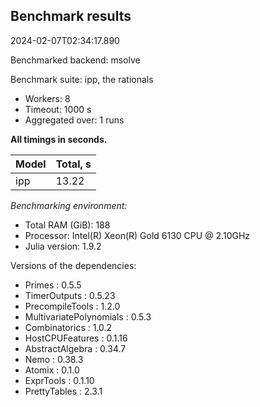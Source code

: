 ## Benchmark results

2024-02-07T02:34:17.890

Benchmarked backend: msolve

Benchmark suite: ipp, the rationals

- Workers: 8
- Timeout: 1000 s
- Aggregated over: 1 runs

**All timings in seconds.**

|Model|Total, s|
|:----|---|
|ipp|13.22|

*Benchmarking environment:*

* Total RAM (GiB): 188
* Processor: Intel(R) Xeon(R) Gold 6130 CPU @ 2.10GHz
* Julia version: 1.9.2

Versions of the dependencies:

* Primes : 0.5.5
* TimerOutputs : 0.5.23
* PrecompileTools : 1.2.0
* MultivariatePolynomials : 0.5.3
* Combinatorics : 1.0.2
* HostCPUFeatures : 0.1.16
* AbstractAlgebra : 0.34.7
* Nemo : 0.38.3
* Atomix : 0.1.0
* ExprTools : 0.1.10
* PrettyTables : 2.3.1
